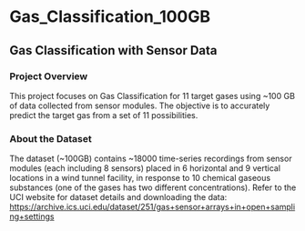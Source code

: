 # Gas_Classification_100GB

## Gas Classification with Sensor Data

### Project Overview

This project focuses on Gas Classification for 11 target gases using ~100 GB of data collected from sensor modules. The objective is to accurately predict the target gas from a set of 11 possibilities.

### About the Dataset

The dataset (~100GB) contains ~18000 time-series recordings from sensor modules (each including 8 sensors) placed in 6 horizontal and 9 vertical locations in a wind tunnel facility, in response to 10 chemical gaseous substances (one of the gases has two different concentrations). 
Refer to the UCI website for dataset details and downloading the data: https://archive.ics.uci.edu/dataset/251/gas+sensor+arrays+in+open+sampling+settings
